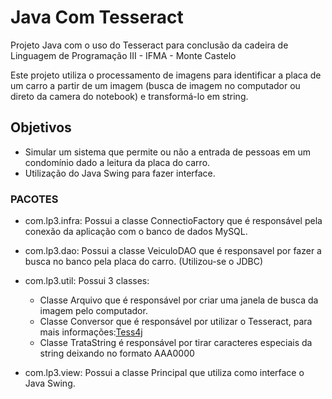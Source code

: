 # Java Com Tesseract

Projeto Java com o uso do Tesseract para conclusão da cadeira de Linguagem de Programação III  - IFMA - Monte Castelo

Este projeto utiliza o processamento de imagens para identificar a placa de um carro a partir de um imagem 
(busca de imagem no computador ou direto da camera do notebook) e transformá-lo em string.

## Objetivos

* Simular um sistema que permite ou não a entrada de pessoas em um condomínio dado a leitura da placa do carro.
* Utilização do Java Swing para fazer interface.

### PACOTES

* com.lp3.infra: Possui a classe ConnectioFactory que é responsável pela conexão da aplicação com o banco de dados MySQL.

* com.lp3.dao: Possui a classe VeiculoDAO que é responsavel por fazer a busca no banco pela placa do carro. (Utilizou-se o JDBC)

* com.lp3.util: Possui 3 classes: 
  - Classe Arquivo que é responsável por criar uma janela de busca da imagem pelo computador.
  - Classe Conversor que é responsável por utilizar o Tesseract, para mais informações:[Tess4j]( http://tess4j.sourceforge.net/)
  - Classe TrataString é responsável por tirar caracteres especiais da string deixando no formato AAA0000

* com.lp3.view: Possui a classe Principal que utiliza como interface o Java Swing.


